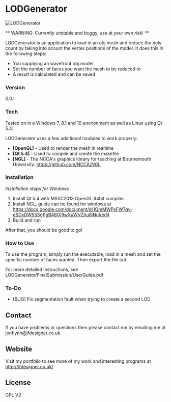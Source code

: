# LODGenerator

![LODGenerator](http://jfdesigner.co.uk/wp-content/uploads/2015/10/LODGenerator-banner.png "LODGenerator")

** WARNING: Currently unstable and buggy, use at your own risk! **

LODGenerator is an application to load in an obj mesh and reduce the poly count by taking into acount the vertex positions of the model. It does this in the following steps:

  - You supplying an wavefront obj model
  - Set the number of faces you want the mesh to be reduced to
  - A result is calculated and can be saved

### Version
0.0.1

### Tech

Tested on in a Windows 7, 8.1 and 10 environment as well as Linux using Qt 5.4.

LODGenerator uses a few additional modules to work properly:

* **[OpenGL]**         - Used to render the mesh in realtime
* **[Qt 5.4]**         - Used to compile and create the makefile
* **[NGL]**            - The NCCA's graphics library for teaching at Bournemouth University. https://github.com/NCCA/NGL


### Installation

*Installation steps for Windows*

1. Install Qt 5.4 with MSVC2013 OpenGL 64bit compiler.
2. Install NGL, guide can be found for windows at https://docs.google.com/document/d/1QmMWPxFW7qy-eSDxDW5SSgPgB46Oj9wXuWVZhu8iNuI/edit
3. Build and run

After that, you should be good to go!

### How to Use

To use the program, simply run the executable, load in a mesh and set the specific number of faces wanted. Then export the file out.

For more detailed instructions, see LODGenerator/FinalSubmission/UserGuide.pdf

### To-Do

 - [BUG] Fix segmentation fault when trying to create a second LOD

## Contact

If you have problems or questions then please contact me by emailing me at jonflynn@jfdesigner.co.uk.

## Website

Visit my portfolio to see more of my work and interesting programs at http://jfdesigner.co.uk/

License
----

GPL V2
